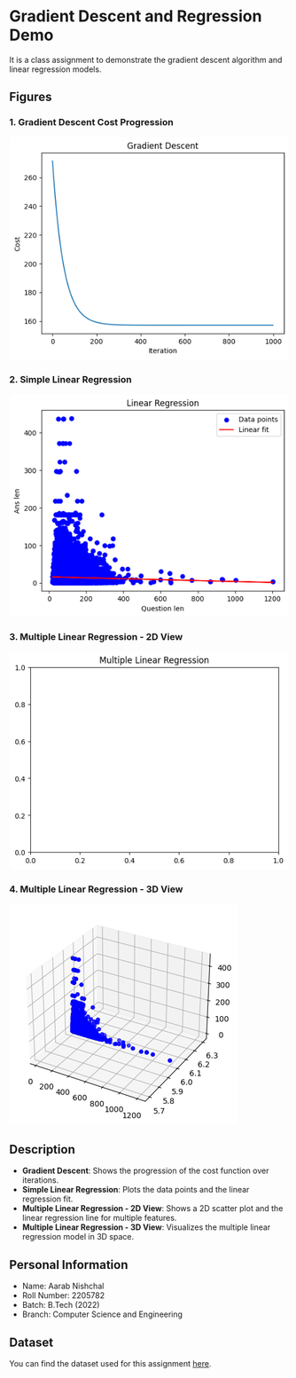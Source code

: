 # Gradient Descent and Regression Demo

It is a class assignment to demonstrate the gradient descent algorithm and linear regression models.

## Figures

### 1. Gradient Descent Cost Progression

![Gradient Descent Cost Progression](res/gradient.png)

### 2. Simple Linear Regression

![Simple Linear Regression](res/linear.png)

### 3. Multiple Linear Regression - 2D View

![Multiple Linear Regression - 2D View](res/multi.png)

### 4. Multiple Linear Regression - 3D View

![Multiple Linear Regression - 3D View](res/3d.png)

## Description

- **Gradient Descent**: Shows the progression of the cost function over iterations.
- **Simple Linear Regression**: Plots the data points and the linear regression fit.
- **Multiple Linear Regression - 2D View**: Shows a 2D scatter plot and the linear regression line for multiple features.
- **Multiple Linear Regression - 3D View**: Visualizes the multiple linear regression model in 3D space.

## Personal Information

- Name: Aarab Nishchal
- Roll Number: 2205782
- Batch: B.Tech (2022)
- Branch: Computer Science and Engineering

## Dataset

You can find the dataset used for this assignment [here](https://huggingface.co/datasets/mandarjoshi/trivia_qa).
